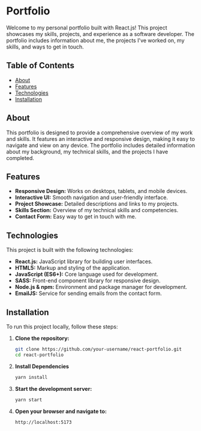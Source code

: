 # Portfolio

Welcome to my personal portfolio built with React.js! This project showcases my skills, projects, and experience as a software developer. The portfolio includes information about me, the projects I've worked on, my skills, and ways to get in touch.

## Table of Contents

- [About](#about)
- [Features](#features)
- [Technologies](#technologies)
- [Installation](#installation)

## About

This portfolio is designed to provide a comprehensive overview of my work and skills. It features an interactive and responsive design, making it easy to navigate and view on any device. The portfolio includes detailed information about my background, my technical skills, and the projects I have completed.

## Features

- **Responsive Design:** Works on desktops, tablets, and mobile devices.
- **Interactive UI:** Smooth navigation and user-friendly interface.
- **Project Showcase:** Detailed descriptions and links to my projects.
- **Skills Section:** Overview of my technical skills and competencies.
- **Contact Form:** Easy way to get in touch with me.

## Technologies

This project is built with the following technologies:

- **React.js:** JavaScript library for building user interfaces.
- **HTML5:** Markup and styling of the application.
- **JavaScript (ES6+):** Core language used for development.
- **SASS:** Front-end component library for responsive design.
- **Node.js & npm:** Environment and package manager for development.
- **EmailJS:** Service for sending emails from the contact form.

## Installation

To run this project locally, follow these steps:

1. **Clone the repository:**
   ```bash
   git clone https://github.com/your-username/react-portfolio.git
   cd react-portfolio

2. **Install Dependencies**
    ```bash
    yarn install

3. **Start the development server:**
    ```bash
    yarn start

4. **Open your browser and navigate to:**
    ```bash
    http://localhost:5173